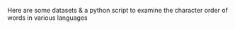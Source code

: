 Here are some datasets &
		 a python script
to examine the character order of words in various languages
